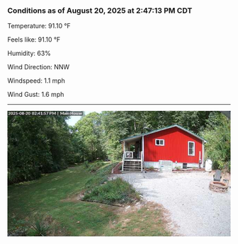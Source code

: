 ### Conditions as of August 20, 2025 at 2:47:13 PM CDT 

Temperature: 91.10 &deg;F

Feels like: 91.10 &deg;F

Humidity: 63%

Wind Direction: NNW

Windspeed: 1.1 mph

Wind Gust: 1.6 mph

---

<img src="./images/latest.jpeg"/>


